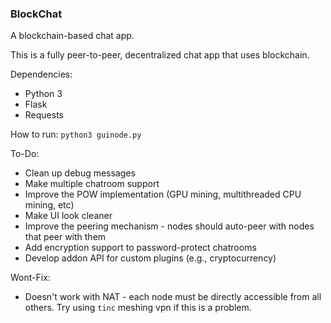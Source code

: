 ### BlockChat
A blockchain-based chat app.

This is a fully peer-to-peer, decentralized chat app that uses blockchain.

Dependencies:
- Python 3
- Flask
- Requests

How to run:
`python3 guinode.py`

To-Do:
- Clean up debug messages
- Make multiple chatroom support
- Improve the POW implementation (GPU mining, multithreaded CPU mining, etc)
- Make UI look cleaner
- Improve the peering mechanism - nodes should auto-peer with nodes that peer with them
- Add encryption support to password-protect chatrooms
- Develop addon API for custom plugins (e.g., cryptocurrency)

Wont-Fix:
- Doesn't work with NAT - each node must be directly accessible from all others. Try using `tinc` meshing vpn if this is a problem.

